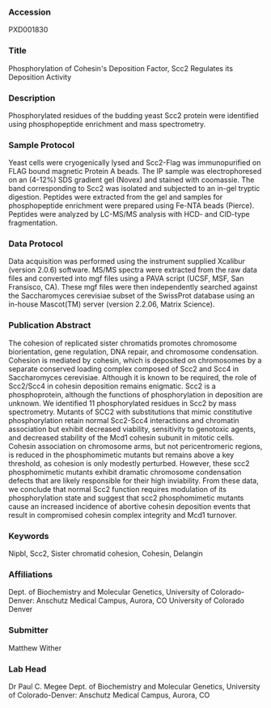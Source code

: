 ### Accession
PXD001830

### Title
Phosphorylation of Cohesin's Deposition Factor, Scc2 Regulates its Deposition Activity

### Description
Phosphorylated residues of the budding yeast Scc2 protein were identified using phosphopeptide enrichment and mass spectrometry.

### Sample Protocol
Yeast cells were cryogenically lysed and Scc2-Flag was immunopurified on FLAG bound magnetic Protein A beads.  The IP sample was electrophoresed on an (4-12%) SDS gradient gel (Novex) and stained with coomassie.  The band corresponding to Scc2 was isolated and subjected to an in-gel tryptic digestion.  Peptides were extracted from the gel and samples for phosphopeptide enrichment were prepared using Fe-NTA beads (Pierce).  Peptides were analyzed by LC-MS/MS analysis with HCD- and CID-type fragmentation.

### Data Protocol
Data acquisition was performed using the instrument supplied Xcalibur (version 2.0.6) software.  MS/MS spectra were extracted from the raw data files and converted into mgf files using a PAVA script (UCSF, MSF, San Fransisco, CA).  These mgf files were then independently searched against the Saccharomyces cerevisiae subset of the SwissProt database using an in-house Mascot(TM) server (version 2.2.06, Matrix Science).

### Publication Abstract
The cohesion of replicated sister chromatids promotes chromosome biorientation, gene regulation, DNA repair, and chromosome condensation. Cohesion is mediated by cohesin, which is deposited on chromosomes by a separate conserved loading complex composed of Scc2 and Scc4 in Saccharomyces cerevisiae. Although it is known to be required, the role of Scc2/Scc4 in cohesin deposition remains enigmatic. Scc2 is a phosphoprotein, although the functions of phosphorylation in deposition are unknown. We identified 11 phosphorylated residues in Scc2 by mass spectrometry. Mutants of SCC2 with substitutions that mimic constitutive phosphorylation retain normal Scc2-Scc4 interactions and chromatin association but exhibit decreased viability, sensitivity to genotoxic agents, and decreased stability of the Mcd1 cohesin subunit in mitotic cells. Cohesin association on chromosome arms, but not pericentromeric regions, is reduced in the phosphomimetic mutants but remains above a key threshold, as cohesion is only modestly perturbed. However, these scc2 phosphomimetic mutants exhibit dramatic chromosome condensation defects that are likely responsible for their high inviability. From these data, we conclude that normal Scc2 function requires modulation of its phosphorylation state and suggest that scc2 phosphomimetic mutants cause an increased incidence of abortive cohesin deposition events that result in compromised cohesin complex integrity and Mcd1 turnover.

### Keywords
Nipbl, Scc2, Sister chromatid cohesion, Cohesin, Delangin

### Affiliations
Dept. of Biochemistry and Molecular Genetics, University of Colorado-Denver: Anschutz Medical Campus, Aurora, CO
University of Colorado Denver

### Submitter
Matthew Wither

### Lab Head
Dr Paul C. Megee
Dept. of Biochemistry and Molecular Genetics, University of Colorado-Denver: Anschutz Medical Campus, Aurora, CO


